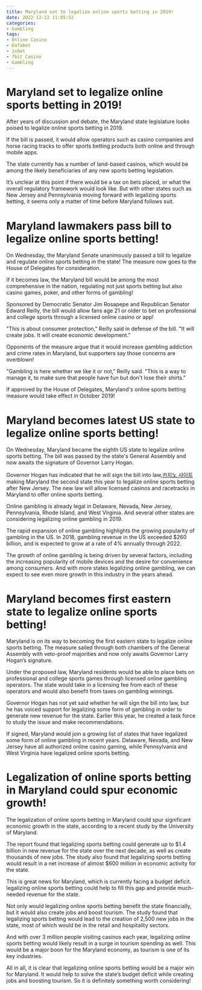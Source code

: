 ```yaml
---
title: Maryland set to legalize online sports betting in 2019!
date: 2022-12-22 11:05:52
categories:
- Gambling
tags:
- Online Casino
- Dafabet
- 1xbet
- 7bit Casino
- Gambling
---
```



#  Maryland set to legalize online sports betting in 2019!

After years of discussion and debate, the Maryland state legislature looks poised to legalize online sports betting in 2019.

If the bill is passed, it would allow operators such as casino companies and horse racing tracks to offer sports betting products both online and through mobile apps.

The state currently has a number of land-based casinos, which would be among the likely beneficiaries of any new sports betting legislation.

It’s unclear at this point if there would be a tax on bets placed, or what the overall regulatory framework would look like. But with other states such as New Jersey and Pennsylvania moving forward with legalizing sports betting, it seems only a matter of time before Maryland follows suit.

#  Maryland lawmakers pass bill to legalize online sports betting!

On Wednesday, the Maryland Senate unanimously passed a bill to legalize and regulate online sports betting in the state! The measure now goes to the House of Delegates for consideration.

If it becomes law, the Maryland bill would be among the most comprehensive in the nation, regulating not just sports betting but also casino games, poker, and other forms of gambling!

Sponsored by Democratic Senator Jim Rosapepe and Republican Senator Edward Reilly, the bill would allow fans age 21 or older to bet on professional and college sports through a licensed online casino or app!

"This is about consumer protection," Reilly said in defense of the bill. "It will create jobs. It will create economic development."

Opponents of the measure argue that it would increase gambling addiction and crime rates in Maryland, but supporters say those concerns are overblown!

"Gambling is here whether we like it or not," Reilly said. "This is a way to manage it, to make sure that people have fun but don't lose their shirts."

If approved by the House of Delegates, Maryland's online sports betting measure would take effect in October 2019!

#  Maryland becomes latest US state to legalize online sports betting!

On Wednesday, Maryland became the eighth US state to legalize online sports betting. The bill was passed by the state's General Assembly and now awaits the signature of Governor Larry Hogan.

Governor Hogan has indicated that he will sign the bill into law,[카지노 사이트](https://choegocasino.com/) making Maryland the second state this year to legalize online sports betting after New Jersey. The new law will allow licensed casinos and racetracks in Maryland to offer online sports betting.

Online gambling is already legal in Delaware, Nevada, New Jersey, Pennsylvania, Rhode Island, and West Virginia. And several other states are considering legalizing online gambling in 2019.

The rapid expansion of online gambling highlights the growing popularity of gambling in the US. In 2018, gambling revenue in the US exceeded $260 billion, and is expected to grow at a rate of 4% annually through 2022.

The growth of online gambling is being driven by several factors, including the increasing popularity of mobile devices and the desire for convenience among consumers. And with more states legalizing online gambling, we can expect to see even more growth in this industry in the years ahead.

#  Maryland becomes first eastern state to legalize online sports betting!

Maryland is on its way to becoming the first eastern state to legalize online sports betting. The measure sailed through both chambers of the General Assembly with veto-proof majorities and now only awaits Governor Larry Hogan’s signature.

Under the proposed law, Maryland residents would be able to place bets on professional and college sports games through licensed online gambling operators. The state would take in a licensing fee from each of these operators and would also benefit from taxes on gambling winnings.

Governor Hogan has not yet said whether he will sign the bill into law, but he has voiced support for legalizing some form of gambling in order to generate new revenue for the state. Earlier this year, he created a task force to study the issue and make recommendations.

If signed, Maryland would join a growing list of states that have legalized some form of online gambling in recent years. Delaware, Nevada, and New Jersey have all authorized online casino gaming, while Pennsylvania and West Virginia have legalized online sports betting.

#  Legalization of online sports betting in Maryland could spur economic growth!

The legalization of online sports betting in Maryland could spur significant economic growth in the state, according to a recent study by the University of Maryland.

The report found that legalizing sports betting could generate up to $1.4 billion in new revenue for the state over the next decade, as well as create thousands of new jobs. The study also found that legalizing sports betting would result in a net increase of almost $600 million in economic activity for the state.

This is great news for Maryland, which is currently facing a budget deficit. legalizing online sports betting could help to fill this gap and provide much-needed revenue for the state.

Not only would legalizing online sports betting benefit the state financially, but it would also create jobs and boost tourism. The study found that legalizing sports betting would lead to the creation of 2,500 new jobs in the state, most of which would be in the retail and hospitality sectors.

And with over 3 million people visiting casinos each year, legalizing online sports betting would likely result in a surge in tourism spending as well. This would be a major boon for the Maryland economy, as tourism is one of its key industries.

All in all, it is clear that legalizing online sports betting would be a major win for Maryland. It would help to solve the state’s budget deficit while creating jobs and boosting tourism. So it is definitely something worth considering!